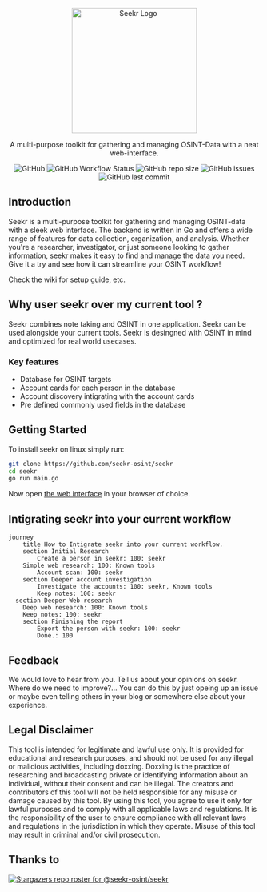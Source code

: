 <p align="center">
  <a href="https://github.com/seekr-osint/seekr" target="blank"><img src="https://user-images.githubusercontent.com/67828948/212679506-01581100-b313-4f65-85f8-9253ab0cd8b8.png" width="250" alt="Seekr Logo" /></a>
 </p>
 
 <p align="center">
 A multi-purpose toolkit for gathering and managing OSINT-Data with a neat web-interface.
</p>
<p align="center">
<img alt="GitHub" src="https://img.shields.io/github/license/seekr-osint/seekr">
<img alt="GitHub Workflow Status" src="https://img.shields.io/github/actions/workflow/status/seekr-osint/seekr/go.yml">
<img alt="GitHub repo size" src="https://img.shields.io/github/repo-size/seekr-osint/seekr">
<img alt="GitHub issues" src="https://img.shields.io/github/issues/seekr-osint/seekr">
<img alt="GitHub last commit" src="https://img.shields.io/github/last-commit/seekr-osint/seekr">
</p>


## Introduction
Seekr is a multi-purpose toolkit for gathering and managing OSINT-data with a sleek web interface. The backend is written in Go and offers a wide range of features for data collection, organization, and analysis. Whether you're a researcher, investigator, or just someone looking to gather information, seekr makes it easy to find and manage the data you need. Give it a try and see how it can streamline your OSINT workflow!

Check the wiki for setup guide, etc.
## Why user seekr over my current tool ?
Seekr combines note taking and OSINT in one application. Seekr can be used alongside your current tools.
Seekr is desingned with OSINT in mind and optimized for real world usecases.
### Key features
- Database for OSINT targets
- Account cards for each person in the database
- Account discovery intigrating with the account cards
- Pre defined commonly used fields in the database
## Getting Started
To install seekr on linux simply run:
```sh
git clone https://github.com/seekr-osint/seekr
cd seekr
go run main.go
```
Now open [the web interface](http://localhost:5050) in your browser of choice.

## Intigrating seekr into your current workflow
```mermaid
journey
	title How to Intigrate seekr into your current workflow.
	section Initial Research
		Create a person in seekr: 100: seekr
    Simple web research: 100: Known tools
		Account scan: 100: seekr
	section Deeper account investigation
		Investigate the accounts: 100: seekr, Known tools
		Keep notes: 100: seekr
  section Deeper Web research
    Deep web research: 100: Known tools
    Keep notes: 100: seekr
	section Finishing the report
		Export the person with seekr: 100: seekr
		Done.: 100
```
## Feedback
We would love to hear from you. Tell us about your opinions on seekr. Where do we need to improve?...
You can do this by just opeing up an issue or maybe even telling others in your blog or somewhere else about your experience.
## Legal Disclaimer
This tool is intended for legitimate and lawful use only. It is provided for educational and research purposes, and should not be used for any illegal or malicious activities, including doxxing. Doxxing is the practice of researching and broadcasting private or identifying information about an individual, without their consent and can be illegal. The creators and contributors of this tool will not be held responsible for any misuse or damage caused by this tool. By using this tool, you agree to use it only for lawful purposes and to comply with all applicable laws and regulations. It is the responsibility of the user to ensure compliance with all relevant laws and regulations in the jurisdiction in which they operate. Misuse of this tool may result in criminal and/or civil prosecution.
## Thanks to
[![Stargazers repo roster for @seekr-osint/seekr](https://reporoster.com/stars/seekr-osint/seekr)](https://github.com/seekr-osint/seekr/stargazers)
